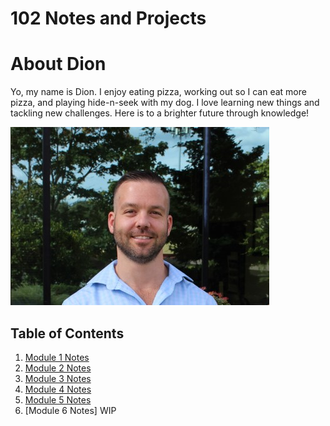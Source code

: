 # 102 Notes and Projects

# About Dion

Yo, my name is Dion. I enjoy eating pizza, working out so I can eat more pizza, and playing hide-n-seek with my dog. I love learning new things and tackling new challenges. Here is to a brighter future through knowledge! 

![Me](PNGs/Dion.png)

## Table of Contents

1. [Module 1 Notes](CF-102-Reading-Notes/Module1Notes.md) 
1. [Module 2 Notes](CF-102-Reading-Notes/Module-2-Notes.md)
1. [Module 3 Notes](CF-102-Reading-Notes/Module-3-Notes.md)
1. [Module 4 Notes](CF-102-Reading-Notes/Module-4-Notes.md)
1. [Module 5 Notes](CF-102-Reading-Notes/Module-5-Notes.md)
1. [Module 6 Notes] WIP
